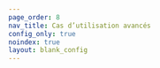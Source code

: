 ```yaml
---
page_order: 8
nav_title: Cas d’utilisation avancés
config_only: true
noindex: true
layout: blank_config
---
```

